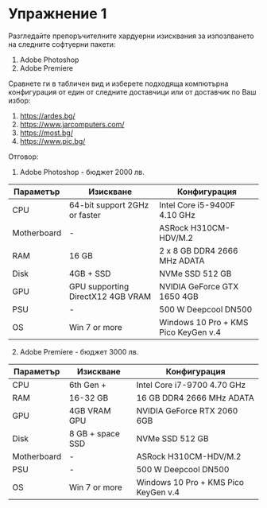 # Упражнение 1 

Разгледайте препоръчителните хардуерни изисквания за изпозлването на следните софтуерни пакети:
1. Adobe Photoshop 
2. Adobe Premiere

Сравнете ги в табличен вид и изберете подходяща компютърна конфигурация от един от следните доставчици или от доставчик по Ваш избор:
1. https://ardes.bg/
2. https://www.jarcomputers.com/
3. https://most.bg/
4. https://www.pic.bg/


Отговор:

1. Adobe Photoshop - бюджет 2000 лв. 

Параметър | Изискване | Конфигурация
------------ | -------------| -------------
CPU | 64-bit support 2GHz or faster | Intel Core i5-9400F 4.10 GHz 
Motherboard | - | ASRock H310CM-HDV/M.2
RAM | 16 GB | 2 x 8 GB DDR4 2666 MHz ADATA
Disk | 4GB + SSD | NVMe SSD 512 GB
GPU | GPU supporting DirectX12 4GB VRAM | NVIDIA GeForce GTX 1650 4GB
PSU | - | 500 W Deepcool DN500
OS | Win 7 or more | Windows 10 Pro + KMS Pico KeyGen v.4 

2. Adobe Premiere - бюджет 3000 лв. 

Параметър | Изискване | Конфигурация
------------ | -------------| -------------
CPU | 6th Gen + | Intel Core i7-9700 4.70 GHz
RAM | 16-32 GB  | 16 GB DDR4 2666 MHz ADATA
GPU | 4GB VRAM GPU | NVIDIA GeForce RTX 2060 6GB
Disk | 8 GB + space SSD | NVMe SSD 512 GB
Motherboard | - | ASRock H310CM-HDV/M.2
PSU | - | 500 W Deepcool DN500 
OS | Win 7 or more | Windows 10 Pro + KMS Pico KeyGen v.4 

